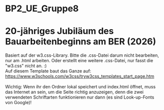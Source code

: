 # BP2_UE_Gruppe8
# 20-jähriges Jubiläum des Bauarbeitenbeginns am BER (2026)
Basiert auf der w3.css-Library. Bitte die .css-Datei darum nicht bearbeiten, nur am .html arbeiten. Oder erstellt eine weitere .css-Datei, nur fasst die "w3.css" nicht an. :)
<br>Auf diesem Template baut das Ganze auf: https://www.w3schools.com/w3css/tryw3css_templates_start_page.htm
<br><br>Wichtig: Wenn ihr den Ordner lokal speichert und index.html öffnet, muss das Internet an sein, um die Seite richtig anzuzeigen, denn die zwei verwendeten Schriftarten funktionieren nur dann (es sind Look-up-Fonts von Google)!
